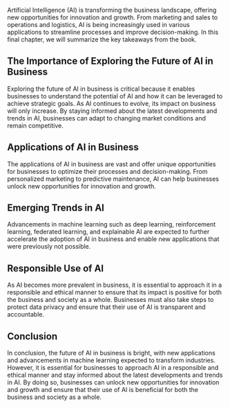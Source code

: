 
Artificial Intelligence (AI) is transforming the business landscape, offering new opportunities for innovation and growth. From marketing and sales to operations and logistics, AI is being increasingly used in various applications to streamline processes and improve decision-making. In this final chapter, we will summarize the key takeaways from the book.

The Importance of Exploring the Future of AI in Business
--------------------------------------------------------

Exploring the future of AI in business is critical because it enables businesses to understand the potential of AI and how it can be leveraged to achieve strategic goals. As AI continues to evolve, its impact on business will only increase. By staying informed about the latest developments and trends in AI, businesses can adapt to changing market conditions and remain competitive.

Applications of AI in Business
------------------------------

The applications of AI in business are vast and offer unique opportunities for businesses to optimize their processes and decision-making. From personalized marketing to predictive maintenance, AI can help businesses unlock new opportunities for innovation and growth.

Emerging Trends in AI
---------------------

Advancements in machine learning such as deep learning, reinforcement learning, federated learning, and explainable AI are expected to further accelerate the adoption of AI in business and enable new applications that were previously not possible.

Responsible Use of AI
---------------------

As AI becomes more prevalent in business, it is essential to approach it in a responsible and ethical manner to ensure that its impact is positive for both the business and society as a whole. Businesses must also take steps to protect data privacy and ensure that their use of AI is transparent and accountable.

Conclusion
----------

In conclusion, the future of AI in business is bright, with new applications and advancements in machine learning expected to transform industries. However, it is essential for businesses to approach AI in a responsible and ethical manner and stay informed about the latest developments and trends in AI. By doing so, businesses can unlock new opportunities for innovation and growth and ensure that their use of AI is beneficial for both the business and society as a whole.

